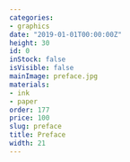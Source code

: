 ```yaml
---
categories:
- graphics
date: "2019-01-01T00:00:00Z"
height: 30
id: 0
inStock: false
isVisible: false
mainImage: preface.jpg
materials:
- ink
- paper
order: 177
price: 100
slug: preface
title: Preface
width: 21
---
```


